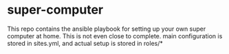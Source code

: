 # super-computer
This repo contains the ansible playbook for setting up your own super computer at home. This is not even close to complete.
main configuration is stored in sites.yml, and actual setup is stored in roles/*
